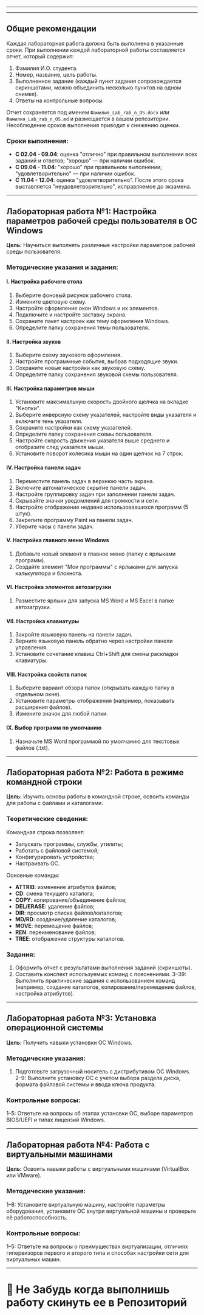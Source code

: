 
---
---

## Общие рекомендации

Каждая лабораторная работа должна быть выполнена в указанные сроки. При выполнении каждой лабораторной работы составляется отчет, который содержит:

1. Фамилия И.О. студента.
2. Номер, название, цель работы.
3. Выполненное задание (каждый пункт задания сопровождается скриншотами, можно объединить несколько пунктов на одном снимке).
4. Ответы на контрольные вопросы.

Отчет сохраняется под именем `Фамилия_Lab_rab_n_OS.docx` или  `Фамилия_Lab_rab_n_OS.md` и размещается в вашем репозитории. Несоблюдение сроков выполнения приводит к снижению оценки.

### Сроки выполнения:

- **С 02.04 - 09.04**: оценка "отлично" при правильном выполнении всех заданий и ответов; "хорошо" — при наличии ошибок.
- **С 09.04 - 11.04**: "хорошо" при правильном выполнении; "удовлетворительно" — при наличии ошибок.
- **С 11.04 - 12.04**: оценка "удовлетворительно". После этого срока выставляется "неудовлетворительно", исправляемое до экзамена.

---

## Лабораторная работа №1: Настройка параметров рабочей среды пользователя в ОС Windows

**Цель:** Научиться выполнять различные настройки параметров рабочей среды пользователя.

### Методические указания и задания:

#### I. Настройка рабочего стола

1. Выберите фоновый рисунок рабочего стола.
2. Измените цветовую схему.
3. Настройте оформление окон Windows и их элементов.
4. Подключите и настройте заставку экрана.
5. Сохраните пакет настроек как тему оформления Windows.
6. Определите папку сохранения темы пользователя.

#### II. Настройка звуков

1. Выберите схему звукового оформления.
2. Настройте программные события, выбрав подходящие звуки.
3. Сохраните новые настройки как звуковую схему.
4. Определите папку сохранения звуковой схемы пользователя.

#### III. Настройка параметров мыши

1. Установите максимальную скорость двойного щелчка на вкладке "Кнопки".
2. Выберите инверсную схему указателей, настройте виды указателя и включите тень указателя.
3. Сохраните настройки как схему указателей.
4. Определите папку сохранения схемы пользователя.
5. Настройте скорость движения указателя выше среднего и отобразите след указателя мыши.
6. Установите поворот колесика мыши на один щелчок на 7 строк.

#### IV. Настройка панели задач

1. Переместите панель задач в верхнюю часть экрана.
2. Включите автоматическое скрытие панели задач.
3. Настройте группировку задач при заполнении панели задач.
4. Скрывайте значки уведомлений для громкости и сети.
5. Настройте отображение недавно использовавшихся программ (5 штук).
6. Закрепите программу Paint на панели задач.
7. Уберите часы с панели задач.

#### V. Настройка главного меню Windows

1. Добавьте новый элемент в главное меню (папку с ярлыками программ).
2. Создайте элемент "Мои программы" с ярлыками для запуска калькулятора и блокнота.

#### VI. Настройка элементов автозагрузки

1. Разместите ярлыки для запуска MS Word и MS Excel в папке автозагрузки.

#### VII. Настройка клавиатуры

1. Закройте языковую панель на панели задач.
2. Верните языковую панель обратно через настройки панели управления.
3. Установите сочетание клавиш Ctrl+Shift для смены раскладки клавиатуры.

#### VIII. Настройка свойств папок

1. Выберите вариант обзора папок (открывать каждую папку в отдельном окне).
2. Установите параметры отображения (например, показывать расширения файлов).
3. Измените значок для любой папки.

#### IX. Выбор программ по умолчанию

1. Назначьте MS Word программой по умолчанию для текстовых файлов (.txt).

---

## Лабораторная работа №2: Работа в режиме командной строки

**Цель:** Изучить основы работы в командной строке, освоить команды для работы с файлами и каталогами.

### Теоретические сведения:

Командная строка позволяет:

- Запускать программы, службы, утилиты;
- Работать с файловой системой;
- Конфигурировать устройства;
- Настраивать ОС.

Основные команды:

- **ATTRIB**: изменение атрибутов файлов;
- **CD**: смена текущего каталога;
- **COPY**: копирование/объединение файлов;
- **DEL/ERASE**: удаление файлов;
- **DIR**: просмотр списка файлов/каталогов;
- **MD/RD**: создание/удаление каталогов;
- **MOVE**: перемещение файлов;
- **REN**: переименование файлов;
- **TREE**: отображение структуры каталогов.


### Задания:

1. Оформить отчет с результатами выполнения заданий (скриншоты).
2. Составить конспект используемых команд с пояснениями.
3–39: Выполнить практические задания с использованием команд (например, создание каталогов, копирование/перемещение файлов, настройка атрибутов).

---

## Лабораторная работа №3: Установка операционной системы

**Цель:** Получить навыки установки ОС Windows.

### Методические указания:

1. Подготовьте загрузочный носитель с дистрибутивом ОС Windows.
2–9: Выполните установку ОС с учетом выбора раздела диска, формата файловой системы и ввода ключа продукта.

### Контрольные вопросы:

1–5: Ответьте на вопросы об этапах установки ОС, выборе параметров BIOS/UEFI и типах лицензий Windows.

---

## Лабораторная работа №4: Работа с виртуальными машинами

**Цель:** Освоить навыки работы с виртуальными машинами (VirtualBox или VMware).

### Методические указания:

1–8: Установите виртуальную машину, настройте параметры оборудования, установите ОС внутри виртуальной машины и проверьте её работоспособность.

### Контрольные вопросы:

1–5: Ответьте на вопросы о преимуществах виртуализации, отличиях гипервизоров первого и второго типа и способах настройки сети для виртуальных машин.

---
# 🚩  **Не Забудь когда выполнишь работу скинуть ее в Репозиторий** 